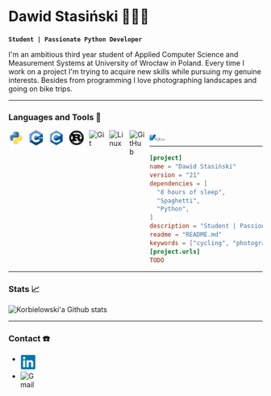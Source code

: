 # Dawid Stasiński 👨🏻‍💻

**`Student | Passionate Python Developer`**

I'm an ambitious third year student of Applied Computer Science and Measurement Systems at University of Wrocław in Poland. Every time I work on a project I'm trying to acquire new skills while pursuing my genuine interests. Besides from programming I love photographing landscapes and going on bike trips.

---

### Languages and Tools 🧰

<img align="left" alt="Python" width="30px" style="padding-right:10px;" src="https://github.com/devicons/devicon/blob/master/icons/python/python-original.svg" />
<img align="left" alt="C++" width="30px" style="padding-right:10px;" src="https://github.com/devicons/devicon/blob/master/icons/cplusplus/cplusplus-original.svg" />
<img align="left" alt="C" width="30px" style="padding-right:10px;" src="https://github.com/devicons/devicon/blob/v2.16.0/icons/c/c-original.svg" />
<img align="left" alt="Rust" width="30px" style="padding-right:10px;" src="https://github.com/devicons/devicon/blob/v2.16.0/icons/rust/rust-original.svg" />
<img align="left" alt="Git" width="30px" style="padding-right:10px;" src="https://cdn.jsdelivr.net/gh/devicons/devicon/icons/git/git-original.svg" />
<img align="left" alt="Linux" width="30px" style="padding-right:10px;" src="https://cdn.jsdelivr.net/gh/devicons/devicon/icons/linux/linux-original.svg" />
<img align="left" alt="GitHub" width="30px" style="padding-right:10px;" src="https://cdn.jsdelivr.net/gh/devicons/devicon/icons/github/github-original.svg" />
<img align="left" alt="Sqlite" width="30px" style="padding-right:10px;" src="https://github.com/devicons/devicon/blob/v2.16.0/icons/sqlite/sqlite-original-wordmark.svg" />
<br>

---

```toml
[project]
name = "Dawid Stasiński"
version = "21"
dependencies = [
  "8 hours of sleep",
  "Spaghetti",
  "Python",
]
description = "Student | Passionate Python Developer"
readme = "README.md"
keywords = ["cycling", "photography"]
[project.urls]
TODO
```

---

### Stats 📈

![Korbielowski'a Github stats](https://github-readme-stats.vercel.app/api?username=Korbielowski&show_icons=true&theme=gruvbox)

<!--<details>
---
### Something more about me 🙋🏻
 <summary><h3>Something more about me 🙋🏻</h3></summary>
</details>
-->
---

### Contact ☎️
* <a href="www.linkedin.com/in/dawid-stasinski123"><img align="left" alt="LinkedIn Profile" width="30px" style="padding-right:10px;" src="https://github.com/devicons/devicon/blob/master/icons/linkedin/linkedin-original.svg"/></a>

* <a href="mailto:dawidstasinski12@gmail.com"><img align="left" alt="Gmail" width="30px" style="padding-right:10px;" src="https://upload.wikimedia.org/wikipedia/commons/7/7e/Gmail_icon_%282020%29.svg"/></a>
